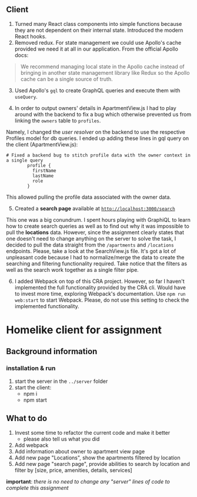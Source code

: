 ## Client

1. Turned many React class components into simple functions because they are not dependent on their internal state. Introduced the modern React hooks.
2. Removed redux. For state management we could use Apollo's cache provided we need it at all in our application. From the official Apollo docs:

> We recommend managing local state in the Apollo cache instead of bringing in another state management library like Redux so the Apollo cache can be a single source of truth.

 3. Used Apollo's `gql` to create GraphQL queries and execute them with `useQuery`.

 4. In order to output owners' details in ApartmentView.js I had to play around with the backend to fix a bug which otherwise prevented us from linking the `owners` table to `profiles`.

Namely, I changed the *user resolver* on the backend to use the respective Profiles model for db queries. I ended up adding these lines in gql query on the client (ApartmentView.js):

    # Fixed a backend bug to stitch profile data with the owner context in a single query
            profile {
              firstName
              lastName
              role
            }

This allowed pulling the profile data associated with the owner data. 

5. Created a **search page** available at [`http://localhost:3000/search`](http://localhost:3000/search)

This one was a big conundrum. I spent hours playing with GraphiQL to learn how to create search queries as well as to find out why it was impossible to pull the **locations** data. However, since the assignment clearly states that one doesn't need to change anything on the server to solve the task, I decided to pull the data straight from the `/apartments` and `/locations` endpoints. Please, take a look at the SearchView.js file. It's got a lot of unpleasant code because I had to normalize/merge the data to create the searching and filtering functionality required. Take notice that the filters as well as the search work together as a single filter pipe.

6. I added Webpack on top of this CRA project. However, so far I haven't implemented the full functionality provided by the CRA cli. Would have to invest more time, exploring Webpack's documentation. Use `npm run web:start` to start Webpack. Please, do not use this setting to check the implemented functionality.


# Homelike client for assignment

## Background information

### installation & run
1. start the server in the `../server` folder
2. start the client:
    - npm i
    - npm start

## What to do
1. Invest some time to refactor the current code and make it better
    - please also tell us what you did
1. Add webpack
1. Add information about owner to apartment view page
1. Add new page "Locations", show the apartments filtered by location
1. Add new page "search page", provide abilities to search by location and filter by [size, price, amenities, details, services]

**important**: _there is no need to change any "server" lines of code to complete this assignment_
